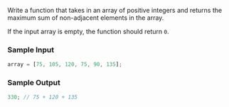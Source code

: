 Write a function that takes in an array of positive integers and returns the maximum sum of non-adjacent elements in the array.

If the input array is empty, the function should return `0`.

### Sample Input

```javascript
array = [75, 105, 120, 75, 90, 135];
```

### Sample Output

```javascript
330; // 75 + 120 + 135
```
